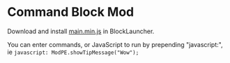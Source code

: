 # Command Block Mod

Download and install [main.min.js](https://github.com/imnofox/modpe-command-blocks/blob/master/build/main.min.js) in BlockLauncher.

You can enter commands, or JavaScript to run by prepending "javascript:", ie `javascript: ModPE.showTipMessage("Wow");`
